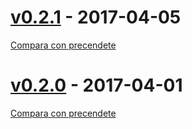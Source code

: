 # [v0.2.1](https://gitlab.com/eca-automs/MC-FAL10A/tags/v0.2.1) - 2017-04-05
[Compara con precendete](https://gitlab.com/eca-automs/MC-FAL10A/compare/v0.2.0...v0.2.1)

# [v0.2.0](https://gitlab.com/eca-automs/MC-FAL10A/tags/v0.2.0) - 2017-04-01
[Compara con precendete](https://gitlab.com/eca-automs/MC-FAL10A/compare/v0.1.3...v0.2.0)
